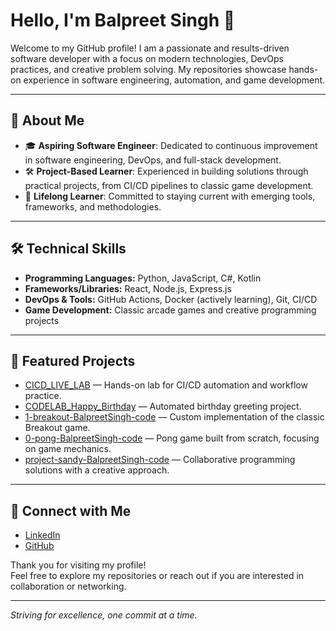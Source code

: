#  Hello, I'm Balpreet Singh 👋

Welcome to my GitHub profile! I am a passionate and results-driven software developer with a focus on modern technologies, DevOps practices, and creative problem solving. My repositories showcase hands-on experience in software engineering, automation, and game development.

---

## 💼 About Me

- 🎓 **Aspiring Software Engineer**: Dedicated to continuous improvement in software engineering, DevOps, and full-stack development.
- 🛠️ **Project-Based Learner**: Experienced in building solutions through practical projects, from CI/CD pipelines to classic game development.
- 🌱 **Lifelong Learner**: Committed to staying current with emerging tools, frameworks, and methodologies.

---

## 🛠️ Technical Skills

- **Programming Languages:** Python, JavaScript, C#, Kotlin
- **Frameworks/Libraries:** React, Node.js, Express.js
- **DevOps & Tools:** GitHub Actions, Docker (actively learning), Git, CI/CD
- **Game Development:** Classic arcade games and creative programming projects

---

## 📂 Featured Projects

- [CICD_LIVE_LAB](https://github.com/BalpreetSingh-code/CICD_LIVE_LAB) — Hands-on lab for CI/CD automation and workflow practice.
- [CODELAB_Happy_Birthday](https://github.com/BalpreetSingh-code/CODELAB_Happy_Birthday) — Automated birthday greeting project.
- [1-breakout-BalpreetSingh-code](https://github.com/JAC-CS-Game-Programming-F25/1-breakout-BalpreetSingh-code) — Custom implementation of the classic Breakout game.
- [0-pong-BalpreetSingh-code](https://github.com/JAC-CS-Game-Programming-F25/0-pong-BalpreetSingh-code) — Pong game built from scratch, focusing on game mechanics.
- [project-sandy-BalpreetSingh-code](https://github.com/JAC-CS-Programming-4-W25/project-sandy-BalpreetSingh-code) — Collaborative programming solutions with a creative approach.

---


## 🤝 Connect with Me

- [LinkedIn](https://www.linkedin.com/in/balpreetsinghsahota/)
- [GitHub](https://github.com/BalpreetSingh-code)

Thank you for visiting my profile!  
Feel free to explore my repositories or reach out if you are interested in collaboration or networking.

---

*Striving for excellence, one commit at a time.*
